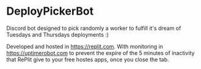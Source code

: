 # DeployPickerBot
Discord bot designed to pick randomly a worker to fulfill it's dream of Tuesdays and Thursdays deployments :)

Developed and hosted in https://replit.com.
With monitoring in https://uptimerobot.com to prevent the expire of the 5 minutes of inactivity that RePlit give to your free hostes apps, once you close the tab. 
